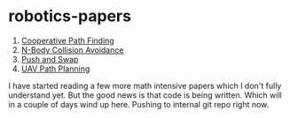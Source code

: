 # robotics-papers

1. [Cooperative Path Finding](coop-path-finding.md)
2. [N-Body Collision Avoidance](nbody-collision-avoidance.md)
3. [Push and Swap](push-and-swap.md)
4. [UAV Path Planning](UAV-path-planning.md)

I have started reading a few more math intensive papers which I don't fully understand yet. But the good news is that code is being written. Which will in a couple of days wind up here. Pushing to internal git repo right now.
